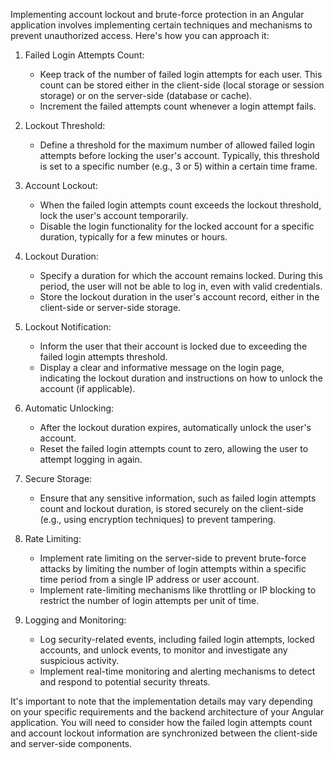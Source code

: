 Implementing account lockout and brute-force protection in an Angular application involves implementing certain techniques and mechanisms to prevent unauthorized access. Here's how you can approach it:

1. Failed Login Attempts Count:

   - Keep track of the number of failed login attempts for each user. This count can be stored either in the client-side (local storage or session storage) or on the server-side (database or cache).
   - Increment the failed attempts count whenever a login attempt fails.

2. Lockout Threshold:

   - Define a threshold for the maximum number of allowed failed login attempts before locking the user's account. Typically, this threshold is set to a specific number (e.g., 3 or 5) within a certain time frame.

3. Account Lockout:

   - When the failed login attempts count exceeds the lockout threshold, lock the user's account temporarily.
   - Disable the login functionality for the locked account for a specific duration, typically for a few minutes or hours.

4. Lockout Duration:

   - Specify a duration for which the account remains locked. During this period, the user will not be able to log in, even with valid credentials.
   - Store the lockout duration in the user's account record, either in the client-side or server-side storage.

5. Lockout Notification:

   - Inform the user that their account is locked due to exceeding the failed login attempts threshold.
   - Display a clear and informative message on the login page, indicating the lockout duration and instructions on how to unlock the account (if applicable).

6. Automatic Unlocking:

   - After the lockout duration expires, automatically unlock the user's account.
   - Reset the failed login attempts count to zero, allowing the user to attempt logging in again.

7. Secure Storage:

   - Ensure that any sensitive information, such as failed login attempts count and lockout duration, is stored securely on the client-side (e.g., using encryption techniques) to prevent tampering.

8. Rate Limiting:

   - Implement rate limiting on the server-side to prevent brute-force attacks by limiting the number of login attempts within a specific time period from a single IP address or user account.
   - Implement rate-limiting mechanisms like throttling or IP blocking to restrict the number of login attempts per unit of time.

9. Logging and Monitoring:
   - Log security-related events, including failed login attempts, locked accounts, and unlock events, to monitor and investigate any suspicious activity.
   - Implement real-time monitoring and alerting mechanisms to detect and respond to potential security threats.

It's important to note that the implementation details may vary depending on your specific requirements and the backend architecture of your Angular application. You will need to consider how the failed login attempts count and account lockout information are synchronized between the client-side and server-side components.

